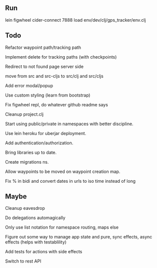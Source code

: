 Run
-------------------------
lein figwheel
cider-connect 7888
load env/dev/clj/gps_tracker/env.clj

Todo
--------------------------

Refactor waypoint path/tracking path

Implement delete for tracking paths (with checkpoints)

Redirect to not found page server side

move from src and src-cljs to src/clj and src/cljs

Add error modal/popup

Use custom styling (learn from bootstrap)

Fix figwheel repl, do whatever github readme says

Cleanup project.clj

Start using public/private in namespaces with better discipline.

Use lein heroku for uberjar deployment.

Add authentication/authorization.

Bring libraries up to date.

Create migrations ns.

Allow waypoints to be moved on waypoint creation map.

Fix % in bidi and convert dates in urls to iso time instead of long

Maybe
--------------------

Cleanup eavesdrop

Do delegations automagically

Only use list notation for namespace routing, maps else

Figure out some way to manage app state and pure, sync effects, async effects (helps with testablility)

Add tests for actions with side effects

Switch to rest API
